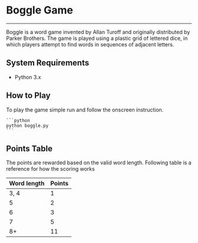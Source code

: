 # Boggle Game
----------------
Boggle is a word game invented by Allan Turoff and originally distributed by Parker Brothers. The game is played using a plastic grid of lettered dice, in which players attempt to find words in sequences of adjacent letters.

## System Requirements
* Python 3.x


## How to Play
To play the game simple run and follow the onscreen instruction.

    ```python
    python boggle.py
    ```

## Points Table
The points are rewarded based on the valid word length. Following table is a reference for how the scoring works


| Word length  | Points  |
|--------------|---------|
| 3, 4         |   1     |
| 5            |   2     |
| 6            |   3     |
| 7            |   5     |
| 8+           |   11    |


